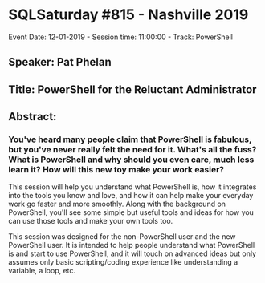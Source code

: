 # SQLSaturday #815 - Nashville 2019
Event Date: 12-01-2019 - Session time: 11:00:00 - Track: PowerShell
## Speaker: Pat Phelan
## Title: PowerShell for the Reluctant Administrator
## Abstract:
### You've heard many people claim that PowerShell is fabulous, but you've never really felt the need for it. What's all the fuss? What is PowerShell and why should you even care, much less learn it? How will this new toy make your work easier?

This session will help you understand what PowerShell is, how it integrates into the tools you know and love, and how it can help make your everyday work go faster and more smoothly. Along with the background on PowerShell, you'll see some simple but useful tools and ideas for how you can use those tools and make your own tools too.

This session was designed for the non-PowerShell user and the new PowerShell user. It is intended to help people understand what PowerShell is and start to use PowerShell, and it will touch on advanced ideas but only assumes only basic scripting/coding experience like understanding a variable, a loop, etc.
